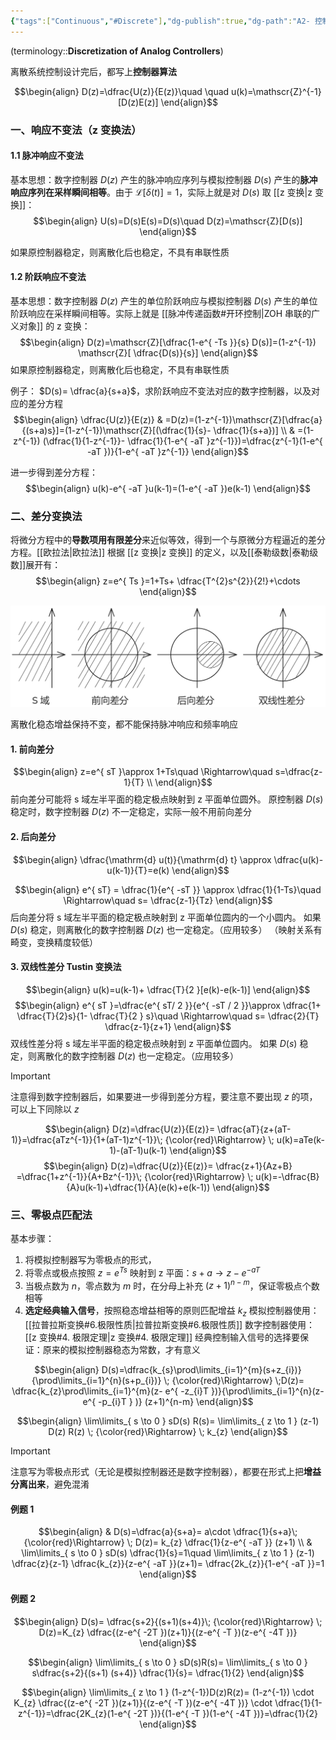 ```yaml
---
{"tags":["Continuous","#Discrete"],"dg-publish":true,"dg-path":"A2- 控制理论/3. 计算机控制系统/3.1 模拟控制器离散化.md","permalink":"/A2- 控制理论/3. 计算机控制系统/3.1 模拟控制器离散化/","dgPassFrontmatter":true,"noteIcon":"","created":"2025-03-20T12:44:59.000+08:00","updated":"2025-08-28T21:53:13.349+08:00"}
---
```


(terminology::**Discretization of Analog Controllers**)

离散系统控制设计完后，都写上**控制器算法**


$$\begin{align}
 D(z)=\dfrac{U(z)}{E(z)}\quad \quad  u(k)=\mathscr{Z}^{-1}[D(z)E(z)]
\end{align}$$
### 一、响应不变法（z 变换法）
#### 1.1 脉冲响应不变法
基本思想：数字控制器 $D(z)$ 产生的脉冲响应序列与模拟控制器 $D(s)$ 产生的**脉冲响应序列在采样瞬间相等**。由于 $\mathscr{L}[\delta(t)]=1$，实际上就是对 $D(s)$ 取 [[z 变换\|z 变换]]：
$$\begin{align}
U(s)=D(s)E(s)=D(s)\quad  D(z)=\mathscr{Z}[D(s)]
\end{align}$$

如果原控制器稳定，则离散化后也稳定，不具有串联性质
#### 1.2 阶跃响应不变法
基本思想：数字控制器 $D(z)$ 产生的单位阶跃响应与模拟控制器 $D(s)$ 产生的单位阶跃响应在采样瞬间相等。实际上就是 [[脉冲传递函数#开环控制\|ZOH 串联的广义对象]] 的 z 变换：
$$\begin{align}
D(z)=\mathscr{Z}[\dfrac{1-e^{ -Ts }}{s} D(s)]=(1-z^{-1}) \mathscr{Z}[ \dfrac{D(s)}{s}]
\end{align}$$
如果原控制器稳定，则离散化后也稳定，不具有串联性质


例子： $D(s)= \dfrac{a}{s+a}$，求阶跃响应不变法对应的数字控制器，以及对应的差分方程
$$\begin{align}
\dfrac{U(z)}{E(z)} & =D(z)=(1-z^{-1})\mathscr{Z}[\dfrac{a}{(s+a)s}]=(1-z^{-1})\mathscr{Z}[(\dfrac{1}{s}- \dfrac{1}{s+a})] \\
 & =(1-z^{-1}) (\dfrac{1}{1-z^{-1}}- \dfrac{1}{1-e^{ -aT }z^{-1}})=\dfrac{z^{-1}(1-e^{ -aT })}{1-e^{ -aT }z^{-1}}
\end{align}$$

进一步得到差分方程：
$$\begin{align}
	u(k)-e^{ -aT }u(k-1)=(1-e^{ -aT })e(k-1)
\end{align}$$

### 二、差分变换法
将微分方程中的**导数项用有限差分**来近似等效，得到一个与原微分方程逼近的差分方程。[[欧拉法\|欧拉法]]
根据 [[z 变换\|z 变换]] 的定义，以及[[泰勒级数\|泰勒级数]]展开有：
$$\begin{align}
z=e^{ Ts }=1+Ts+ \dfrac{T^{2}s^{2}}{2!}+\cdots
\end{align}$$

![差分变换.png](../img/user/Functional%20files/Photo%20Resources/%E5%B7%AE%E5%88%86%E5%8F%98%E6%8D%A2.png)

离散化稳态增益保持不变，都不能保持脉冲响应和频率响应

#### 1. 前向差分
$$\begin{align}
z=e^{ sT }\approx 1+Ts\quad \Rightarrow\quad s=\dfrac{z-1}{T} \\
\end{align}$$
前向差分可能将 s 域左半平面的稳定极点映射到 z 平面单位圆外。
原控制器 $D(s)$ 稳定时，数字控制器 $D(z)$ 不一定稳定，实际一般不用前向差分

#### 2. 后向差分

$$\begin{align}
\dfrac{\mathrm{d} u(t)}{\mathrm{d} t} \approx \dfrac{u(k)-u(k-1)}{T}=e(k)
\end{align}$$

$$\begin{align}
e^{ sT} = \dfrac{1}{e^{ -sT }} \approx \dfrac{1}{1-Ts}\quad \Rightarrow\quad s= \dfrac{z-1}{Tz} 
\end{align}$$
后向差分将 s 域左半平面的稳定极点映射到 z 平面单位圆内的一个小圆内。
如果 $D(s)$ 稳定，则离散化的数字控制器 $D(z)$ 也一定稳定。（应用较多）
（映射关系有畸变，变换精度较低）

#### 3. 双线性差分  Tustin 变换法
$$\begin{align}
u(k)=u(k-1)+ \dfrac{T}{2 }[e(k)-e(k-1)]
\end{align}$$
$$\begin{align}
e^{ sT }=\dfrac{e^{ sT/ 2   }}{e^{ -sT / 2 }}\approx \dfrac{1+ \dfrac{T}{2}s}{1- \dfrac{T}{2 } s}\quad  \Rightarrow\quad  s= \dfrac{2}{T} \dfrac{z-1}{z+1}
\end{align}$$
双线性差分将 s 域左半平面的稳定极点映射到 z 平面单位圆内。
如果 $D(s)$ 稳定，则离散化的数字控制器 $D(z)$ 也一定稳定。（应用较多）


> [!important] 
> 注意得到数字控制器后，如果要进一步得到差分方程，要注意不要出现 $z$ 的项，可以上下同除以 $z$ 


$$\begin{align}
D(z)=\dfrac{U(z)}{E(z)}= \dfrac{aT}{z+(aT-1)}=\dfrac{aTz^{-1}}{1+(aT-1)z^{-1}}\; {\color{red}\Rightarrow} \; u(k)=aTe(k-1)-(aT-1)u(k-1)
\end{align}$$
$$\begin{align}
D(z)=\dfrac{U(z)}{E(z)}= \dfrac{z+1}{Az+B} =\dfrac{1+z^{-1}}{A+Bz^{-1}}\; {\color{red}\Rightarrow} \; u(k)=-\dfrac{B}{A}u(k-1)+\dfrac{1}{A}(e(k)+e(k-1))
\end{align}$$

### 三、零极点匹配法
基本步骤：
1. 将模拟控制器写为零极点的形式，
2. 将零点或极点按照 $z=e^{ Ts }$ 映射到 z 平面：$s+a\to z-e^{ -aT }$
3. 当极点数为 $n$，零点数为 $m$ 时，在分母上补充 $(z+1)^{n-m}$，保证零极点个数相等
4. **选定经典输入信号**，按照稳态增益相等的原则匹配增益 $k_{z}$
	模拟控制器使用：[[拉普拉斯变换#6.极限性质\|拉普拉斯变换#6.极限性质]]     数字控制器使用： [[z 变换#4. 极限定理\|z 变换#4. 极限定理]]
	经典控制输入信号的选择要保证：原来的模拟控制器稳态为常数，才有意义


$$\begin{align}
D(s)=\dfrac{k_{s}\prod\limits_{i=1}^{m}(s+z_{i})}{\prod\limits_{i=1}^{n}(s+p_{i})} \; {\color{red}\Rightarrow} \;D(z)=  \dfrac{k_{z}\prod\limits_{i=1}^{m}(z- e^{ -z_{i}T })}{\prod\limits_{i=1}^{n}(z-e^{ -p_{i}T } )} (z+1)^{n-m} 
\end{align}$$

$$\begin{align}
\lim\limits_{ s \to 0 }  sD(s) R(s)= \lim\limits_{ z \to 1 }  (z-1) D(z) R(z) \; {\color{red}\Rightarrow} \; k_{z}
\end{align}$$

> [!important] 
> 注意写为零极点形式（无论是模拟控制器还是数字控制器），都要在形式上把**增益分离出来**，避免混淆


#### 例题 1
$$\begin{align}
 & D(s)=\dfrac{a}{s+a}= a\cdot \dfrac{1}{s+a}\; {\color{red}\Rightarrow} \; D(z)= k_{z} \dfrac{1}{z-e^{ -aT }} (z+1) \\
 &  \lim\limits_{ s \to 0 } sD(s) \dfrac{1}{s}=1\quad  \lim\limits_{ z \to 1 } (z-1)   \dfrac{z}{z-1} \dfrac{k_{z}}{z-e^{ -aT }}(z+1)= \dfrac{2k_{z}}{1-e^{ -aT }}=1
\end{align}$$

#### 例题 2
$$\begin{align}
D(s)= \dfrac{s+2}{(s+1)(s+4)}\; {\color{red}\Rightarrow} \; D(z)=K_{z} \dfrac{(z-e^{ -2T })(z+1)}{(z-e^{ -T })(z-e^{ -4T })}
\end{align}$$

$$\begin{align}
\lim\limits_{ s \to 0 } sD(s)R(s)= \lim\limits_{ s \to 0 } s\dfrac{s+2}{(s+1) (s+4)} \dfrac{1}{s}= \dfrac{1}{2}
\end{align}$$

$$\begin{align}
\lim\limits_{ z \to 1 } (1-z^{-1})D(z)R(z)=  (1-z^{-1}) \cdot K_{z} \dfrac{(z-e^{ -2T })(z+1)}{(z-e^{ -T })(z-e^{ -4T })}  \cdot \dfrac{1}{1-z^{-1}}=\dfrac{2K_{z}(1-e^{ -2T })}{(1-e^{ -T })(1-e^{ -4T })}=\dfrac{1}{2}
\end{align}$$


